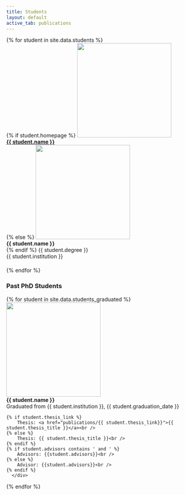 ```yaml
---
title: Students
layout: default
active_tab: publications
---
```



<div class="container-fluid">
  <div class="row">
  {% for student in site.data.students %}
      <div class="col-lg-4 col-md-6 col-xs-12" style="margin-bottom: 20px">
        {% if student.homepage %}
        <a href="{{ student.homepage }}"><img src="assets/img/students/{{student.pic}}"  class="img-circle" style="height: 100%; width: 100%; max-height: 250px; max-width: 250px"/></a><br />
         <b><a href="{{ student.homepage }}">{{ student.name }}</a></b><br />
        {% else %}
	<img src="assets/img/students/{{student.pic}}"  class="img-circle" style="height: 100%; width: 100%; max-height: 250px; max-width: 250px"/><br />
         <b>{{ student.name }}</b><br />
        {% endif %}
        {{ student.degree }}<br />
        {{ student.institution }}<br /> 
      </div>
  {% endfor %}
  </div>
</div>



<h3>Past PhD Students</h3>



<div class="container-fluid">
  <div class="row">
  {% for student in site.data.students_graduated %}
      <div class="col-lg-4 col-md-6 col-xs-12" style="margin-bottom: 20px">
	<img src="assets/img/students/{{student.pic}}"  class="img-circle" style="height: 100%; width: 100%; max-height: 250px; max-width: 250px"/><br />
         <b>{{ student.name }}</b><br />
        Graduated from {{ student.institution }},  {{ student.graduation_date }}<br /> 

	{% if student.thesis_link %}
        Thesis: <a href="publications/{{ student.thesis_link}}">{{ student.thesis_title }}</a><br /> 
	{% else %}
        Thesis: {{ student.thesis_title }}<br />
	{% endif %}
	{% if student.advisors contains ' and ' %}
		Advisors: {{student.advisors}}<br />
	{% else %}
		Advisor: {{student.advisors}}<br />
	{% endif %}
      </div>
  {% endfor %}
  </div>
</div>

